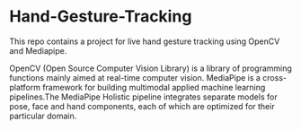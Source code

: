 # Hand-Gesture-Tracking
This repo contains a project for live hand gesture tracking using OpenCV and Mediapipe.

OpenCV (Open Source Computer Vision Library) is a library of programming functions mainly aimed at real-time computer vision.
MediaPipe is a cross-platform framework for building multimodal applied machine learning pipelines.The MediaPipe Holistic pipeline integrates separate models for pose, face and hand components, each of which are optimized for their particular domain.
